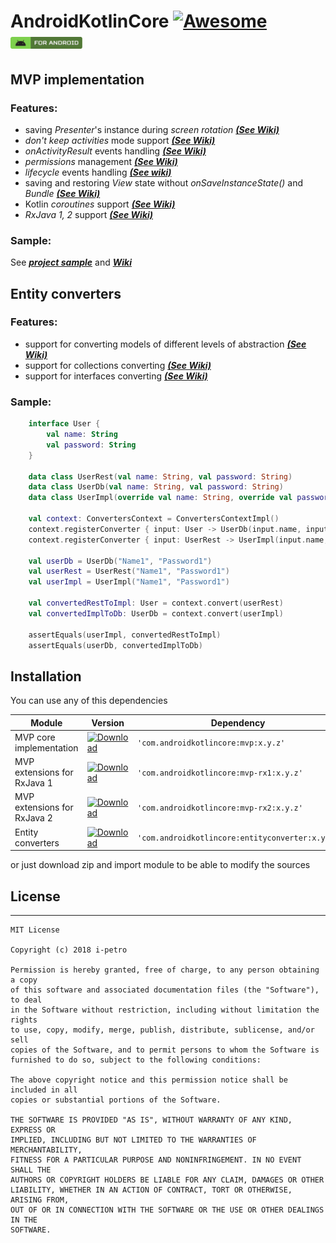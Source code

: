 # AndroidKotlinCore [![Awesome](https://cdn.rawgit.com/sindresorhus/awesome/d7305f38d29fed78fa85652e3a63e154dd8e8829/media/badge.svg)](https://github.com/sindresorhus/awesome) <img src="images/label-android.svg" height="19">

## MVP implementation
### Features:
* saving _Presenter_'s instance during _screen rotation_ ***[(See Wiki)](https://github.com/i-petro/AndroidKotlinCore/wiki/Presenter's-lifecycle)***
* _don't keep activities_ mode support ***[(See Wiki)](https://github.com/i-petro/AndroidKotlinCore/wiki/Presenter's-lifecycle)***
* _onActivityResult_ events handling ***[(See Wiki)](https://github.com/i-petro/AndroidKotlinCore/wiki/Handling-OnActivityResult-events)***
* _permissions_ management ***[(See Wiki)](https://github.com/i-petro/AndroidKotlinCore/wiki/Permissions-management)***
* _lifecycle_ events handling ***[(See wiki)](https://github.com/i-petro/AndroidKotlinCore/wiki/Handling-View-Lifecycle-events)***
* saving and restoring _View_ state without _onSaveInstanceState()_ and _Bundle_ ***[(See Wiki)](https://github.com/i-petro/AndroidKotlinCore/wiki/Saving-and-restoring-View-state)***
* Kotlin _coroutines_ support ***[(See Wiki)](https://github.com/i-petro/AndroidKotlinCore/wiki/Kotlin-Coroutines-extensions)***
* _RxJava 1, 2_ support ***[(See Wiki)](https://github.com/i-petro/AndroidKotlinCore/wiki/RxJava-1,-2-extensions)***
### Sample:
See ***[project sample](/sample)*** and ***[Wiki](https://github.com/i-petro/AndroidKotlinCore/wiki/1.-Getting-Started)***

## Entity converters
### Features: 
* support for converting models of different levels of abstraction ***[(See Wiki)](https://github.com/i-petro/AndroidKotlinCore/wiki/Entity-converter)***
* support for collections converting ***[(See Wiki)](https://github.com/i-petro/AndroidKotlinCore/wiki/Entity-converter)***
* support for interfaces converting ***[(See Wiki)](https://github.com/i-petro/AndroidKotlinCore/wiki/Entity-converter)***
### Sample:
```kotlin
    interface User {
        val name: String
        val password: String
    }

    data class UserRest(val name: String, val password: String)
    data class UserDb(val name: String, val password: String) 
    data class UserImpl(override val name: String, override val password: String): User

    val context: ConvertersContext = ConvertersContextImpl()
    context.registerConverter { input: User -> UserDb(input.name, input.password) }
    context.registerConverter { input: UserRest -> UserImpl(input.name, input.password) }

    val userDb = UserDb("Name1", "Password1")
    val userRest = UserRest("Name1", "Password1")
    val userImpl = UserImpl("Name1", "Password1")

    val convertedRestToImpl: User = context.convert(userRest)
    val convertedImplToDb: UserDb = context.convert(userImpl)

    assertEquals(userImpl, convertedRestToImpl)
    assertEquals(userDb, convertedImplToDb)
```

## Installation
You can use any of this dependencies

| Module  |  Version  | Dependency |
|---|---|---|
| MVP core implementation  | [ ![Download](https://api.bintray.com/packages/peterilchenko/AndroidKotlinCore/mvp/images/download.svg) ](https://bintray.com/peterilchenko/AndroidKotlinCore/mvp/_latestVersion)  | ```'com.androidkotlincore:mvp:x.y.z'``` |
|   MVP extensions for RxJava 1 | [ ![Download](https://api.bintray.com/packages/peterilchenko/AndroidKotlinCore/mvp-rx1/images/download.svg) ](https://bintray.com/peterilchenko/AndroidKotlinCore/mvp-rx1/_latestVersion)  | ```'com.androidkotlincore:mvp-rx1:x.y.z'``` |
| MVP extensions for RxJava 2  |   [ ![Download](https://api.bintray.com/packages/peterilchenko/AndroidKotlinCore/mvp-rx2/images/download.svg) ](https://bintray.com/peterilchenko/AndroidKotlinCore/mvp-rx2/_latestVersion) | ```'com.androidkotlincore:mvp-rx2:x.y.z'``` |
| Entity converters |  [ ![Download](https://api.bintray.com/packages/peterilchenko/AndroidKotlinCore/entityconverter/images/download.svg) ](https://bintray.com/peterilchenko/AndroidKotlinCore/entityconverter/_latestVersion) | ```'com.androidkotlincore:entityconverter:x.y.z'``` |

or just download zip and import module to be able to modify the sources

## License
* * *
    MIT License

    Copyright (c) 2018 i-petro

    Permission is hereby granted, free of charge, to any person obtaining a copy
    of this software and associated documentation files (the "Software"), to deal
    in the Software without restriction, including without limitation the rights
    to use, copy, modify, merge, publish, distribute, sublicense, and/or sell
    copies of the Software, and to permit persons to whom the Software is
    furnished to do so, subject to the following conditions:

    The above copyright notice and this permission notice shall be included in all
    copies or substantial portions of the Software.

    THE SOFTWARE IS PROVIDED "AS IS", WITHOUT WARRANTY OF ANY KIND, EXPRESS OR
    IMPLIED, INCLUDING BUT NOT LIMITED TO THE WARRANTIES OF MERCHANTABILITY,
    FITNESS FOR A PARTICULAR PURPOSE AND NONINFRINGEMENT. IN NO EVENT SHALL THE
    AUTHORS OR COPYRIGHT HOLDERS BE LIABLE FOR ANY CLAIM, DAMAGES OR OTHER
    LIABILITY, WHETHER IN AN ACTION OF CONTRACT, TORT OR OTHERWISE, ARISING FROM,
    OUT OF OR IN CONNECTION WITH THE SOFTWARE OR THE USE OR OTHER DEALINGS IN THE
    SOFTWARE.
